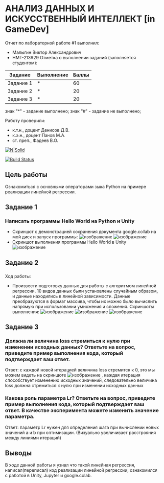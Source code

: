 # АНАЛИЗ ДАННЫХ И ИСКУССТВЕННЫЙ ИНТЕЛЛЕКТ [in GameDev]
Отчет по лабораторной работе #1 выполнил:
- Малыгин Виктор Александрович
- НМТ-213929
Отметка о выполнении заданий (заполняется студентом):

| Задание | Выполнение | Баллы |
| ------ | ------ | ------ |
| Задание 1 | * | 60 |
| Задание 2 | * | 20 |
| Задание 3 | * | 20 |

знак "*" - задание выполнено; знак "#" - задание не выполнено;

Работу проверили:
- к.т.н., доцент Денисов Д.В.
- к.э.н., доцент Панов М.А.
- ст. преп., Фадеев В.О.

[![N|Solid](https://cldup.com/dTxpPi9lDf.thumb.png)](https://nodesource.com/products/nsolid)

[![Build Status](https://travis-ci.org/joemccann/dillinger.svg?branch=master)](https://travis-ci.org/joemccann/dillinger)

## Цель работы
Ознакомиться с основными операторами зыка Python на примере реализации линейной регрессии.

## Задание 1
### Написать программы Hello World на Python и Unity
- Скриншот с демонстрацией сохранения документа google.collab на мой диск и запуск программы:
![изображение](https://user-images.githubusercontent.com/61794638/192239572-aa455afe-00ad-43d1-be8b-df9258c2cd33.png)
![изображение](https://user-images.githubusercontent.com/61794638/192239895-ed2eca3c-5641-4d69-8389-e50e1608f0ba.png)
- Скриншот выполнения программы Hello World в Unity
![изображение](https://user-images.githubusercontent.com/61794638/192240154-99b8f887-fd14-4316-a8ad-ae26ddb2c824.png)

## Задание 2
### 
Ход работы:
- Произвести подготовку данных для работы с алгоритмом линейной регрессии. 10 видов данных были установлены случайным образом, и данные находились в линейной зависимости. Данные преобразуются в формат массива, чтобы их можно было вычислить напрямую при использовании умножения и сложения.
Скриншоты выполнения:
![изображение](https://user-images.githubusercontent.com/61794638/192369638-d95ecf13-1405-4269-a051-116459e5db7f.png)
![изображение](https://user-images.githubusercontent.com/61794638/192369621-073fa0bd-ae5d-4455-b6d8-a8396a4c579b.png)
![изображение](https://user-images.githubusercontent.com/61794638/192369650-8cba6d77-5233-442e-b22a-7b768316a225.png)

## Задание 3
### Должна ли величина loss стремиться к нулю при изменении исходных данных? Ответьте на вопрос, приведите пример выполнения кода, который подтверждает ваш ответ.
Ответ: с каждой новой итерацией величина loss стремится к 0, это мы можем видеть на скриншоте ![изображение](https://user-images.githubusercontent.com/61794638/192373191-da677fff-1e64-4b0d-b141-c7cc00c954b3.png) , каждая итерация способствует изменению исходных значений, следовательно величина loss должна стремиться к нулю при изменении исходных данных 

### Какова роль параметра Lr? Ответьте на вопрос, приведите пример выполнения кода, который подтверждает ваш ответ. В качестве эксперимента можете изменить значение параметра.
Ответ: параметр Lr нужен для определения шага при вычислении новых значений а и b при оптимизации. (Визуально увеличивает расстрояния между линиями итераций)

## Выводы
В ходе данной работы я узнал что такой линейная регрессия, написал(переписал) код реализации линейной регрессии, ознакомился с работой в Unity, Jupyter и google.colab. 

